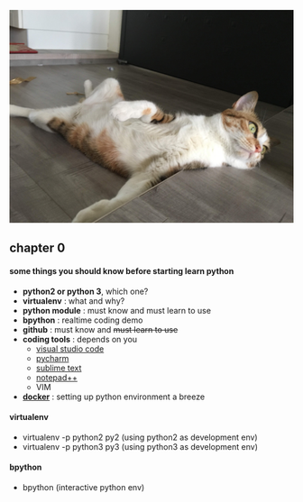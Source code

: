 ![mycat](./mycat.jpg)

## chapter 0

#### some things you  should know before starting learn python

- **python2  or python 3**, which one?
- **virtualenv** : what and why?
- **python module** : must know and must learn to use
- **bpython** : realtime coding demo
- **github** : must know and ~~must learn to use~~ 
- **coding tools** : depends on you
  - [visual studio code](https://code.visualstudio.com/)
  - [pycharm](https://www.jetbrains.com/pycharm/)
  - [sublime text](https://www.sublimetext.com/)
  - [notepad++](https://notepad-plus-plus.org/zh/)
  - VIM
- [**docker**](https://cgh2.github.io/docker101/) : setting up python environment a breeze

#### virtualenv

- virtualenv -p python2 py2 (using python2 as development env)
- virtualenv -p python3 py3 (using python3 as development env)

#### bpython

- bpython (interactive python env)
